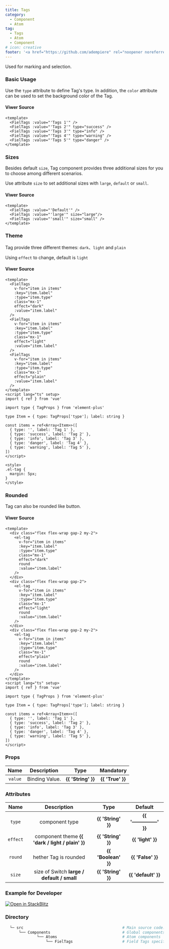 ```yaml
---
title: Tags
category:
  - Component
  - Atom
tag:
  - Tags
  - Atom
  - Component
# icon: creative
footer: '<a href="https://github.com/adempiere" rel="noopener noreferrer" target="_blank">ADempiere Community</a> | <a href="https://www.adempiere.io/about/site">About Site</a>'
---
```


<span>

Used for marking and selection.

### Basic Usage

Use the `type` attribute to define Tag's type. In addition, the `color` attribute can be used to set the background color of the Tag.


<TagsBasic />

#### Viwer Source

```vue
<template>
  <FielTags :value="'Tags 1'" />
  <FielTags :value="'Tags 2'" type="success" />
  <FielTags :value="'Tags 3'" type="info" />
  <FielTags :value="'Tags 4'" type="warning" />
  <FielTags :value="'Tags 5'" type="danger" />
</template>
```

### Sizes

Besides default `size`, Tag component provides three additional sizes for you to choose among different scenarios.

Use attribute `size` to set additional sizes with `large`, `default` or `small`.


<TagsSizes />

#### Viwer Source

```vue
<template>
  <FielTags :value="'Default'" />
  <FielTags :value="'large'" size="large"/>
  <FielTags :value="'small'" size="small" />
</template>
```

### Theme

Tag provide three different themes: `dark`、`light` and `plain`

Using `effect` to change, default is `light`


<TagsTheme />

#### Viwer Source

```vue
<template>
  <FielTags
    v-for="item in items"
    :key="item.label"
    :type="item.type"
    class="mx-1"
    effect="dark"
    :value="item.label"
  />
  <FielTags
    v-for="item in items"
    :key="item.label"
    :type="item.type"
    class="mx-1"
    effect="light"
    :value="item.label"
  />
  <FielTags
    v-for="item in items"
    :key="item.label"
    :type="item.type"
    class="mx-1"
    effect="plain"
    :value="item.label"
  />
</template>
<script lang="ts" setup>
import { ref } from 'vue'

import type { TagProps } from 'element-plus'

type Item = { type: TagProps['type']; label: string }

const items = ref<Array<Item>>([
  { type: '', label: 'Tag 1' },
  { type: 'success', label: 'Tag 2' },
  { type: 'info', label: 'Tag 3' },
  { type: 'danger', label: 'Tag 4' },
  { type: 'warning', label: 'Tag 5' },
])
</script>

<style>
.el-tag {
  margin: 5px;
}
</style>
```

### Rounded

Tag can also be rounded like button.


<TagsRounded />

#### Viwer Source

```vue
<template>
  <div class="flex flex-wrap gap-2 my-2">
    <el-tag
      v-for="item in items"
      :key="item.label"
      :type="item.type"
      class="mx-1"
      effect="dark"
      round
      :value="item.label"
    />
  </div>
  <div class="flex flex-wrap gap-2">
    <el-tag
      v-for="item in items"
      :key="item.label"
      :type="item.type"
      class="mx-1"
      effect="light"
      round
      :value="item.label"
    />
  </div>
  <div class="flex flex-wrap gap-2 my-2">
    <el-tag
      v-for="item in items"
      :key="item.label"
      :type="item.type"
      class="mx-1"
      effect="plain"
      round
      :value="item.label"
    />
  </div>
</template>
<script lang="ts" setup>
import { ref } from 'vue'

import type { TagProps } from 'element-plus'

type Item = { type: TagProps['type']; label: string }

const items = ref<Array<Item>>([
  { type: '', label: 'Tag 1' },
  { type: 'success', label: 'Tag 2' },
  { type: 'info', label: 'Tag 3' },
  { type: 'danger', label: 'Tag 4' },
  { type: 'warning', label: 'Tag 5' },
])
</script>

```



### Props

  |   Name    | Description | Type  | Mandatory |
  | :---------: | :-----------: | :-----------------: | :-----------: |
  |    `value`  | Binding Value.  | <el-tag effect="Light">  **{{ 'String' }}** </el-tag>  |  <el-tag effect="dark" round > **{{ 'True' }}** </el-tag> |


### Attributes

  |   Name    | Description | Type   | Default |
  | :---------: | :-----------: | :-----------------: | :-----------: |
  | `type`    | component type | <el-tag effect="Light">  **{{ 'String' }}** </el-tag> | <el-tag effect="dark" round > **{{ '—————' }}** </el-tag> |
  | `effect`    | component theme <el-tag effect="Light">  **{{ 'dark / light / plain' }}** </el-tag>  | <el-tag effect="Light">  **{{ 'String' }}** </el-tag> | <el-tag effect="dark" round > **{{ 'light' }}** </el-tag> |
  | `round`    | hether Tag is rounded | <el-tag effect="Light">  **{{ 'Boolean' }}** </el-tag> | <el-tag effect="dark" round > **{{ 'False' }}** </el-tag> |
  | `size`    |  size of Switch <el-tag effect=Light> **large / default / small** </el-tag>  | <el-tag effect="Light"> <el-tag effect="Light">  **{{ 'String' }}** </el-tag></el-tag> | <el-tag effect="dark" round > **{{ 'default' }}** </el-tag> |

### Example for Developer


[![Open in StackBlitz](https://developer.stackblitz.com/img/open_in_stackblitz.svg)](https://stackblitz.com/edit/fields-tags?file=app.vue)


### Directory


```bash
  └─ src                                            # Main source code.
      └── Components                                # Global components
              └── Atoms                             # Atom components
                  └── FielTags                      # Field Tags specific components.
```
</span>

<style>
	:root {
	--content-width: 1300px !important;
	}
</style>
